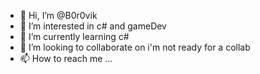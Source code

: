 - 👋 Hi, I’m @B0r0vik
- 👀 I’m interested in c# and gameDev
- 🌱 I’m currently learning c#
- 💞️ I’m looking to collaborate on i'm not ready for a collab
- 📫 How to reach me ...

<!---
B0r0vik/B0r0vik is a ✨ special ✨ repository because its `README.md` (this file) appears on your GitHub profile.
You can click the Preview link to take a look at your changes.
--->
